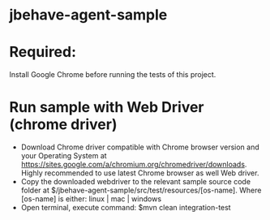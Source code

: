# jbehave-agent-sample
# Required:
Install Google Chrome before running the tests of this project.
# Run sample with Web Driver (chrome driver)
- Download Chrome driver compatible with Chrome browser version and your Operating System at https://sites.google.com/a/chromium.org/chromedriver/downloads. Highly recommended to use latest Chrome browser as well Web driver.
- Copy the downloaded webdriver to the relevant sample source code folder at $/jbehave-agent-sample/src/test/resources/[os-name]. Where [os-name] is either: linux | mac | windows
- Open terminal, execute command: $mvn clean integration-test 
